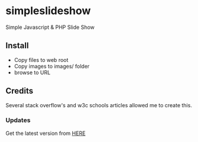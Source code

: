 # simpleslideshow
Simple Javascript &amp; PHP Slide Show

## Install
* Copy files to web root
* Copy images to images/ folder
* browse to URL


## Credits
Several stack overflow's and w3c schools articles allowed me to create this. 


### Updates
Get the latest version from [HERE](https://github.com/apjone/simpleslideshow)
